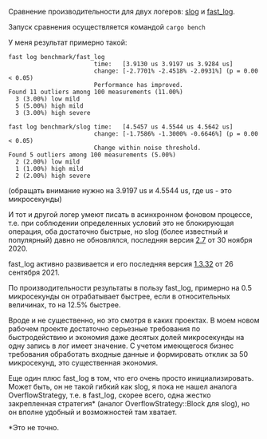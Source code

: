 Сравнение производительности для двух логеров: [slog](https://github.com/slog-rs/slog) и
[fast_log](https://github.com/rbatis/fast_log).

Запуск сравнения осуществляется командой `cargo bench`

У меня результат примерно такой:
```
fast log benchmark/fast_log                                                                             
                        time:   [3.9130 us 3.9197 us 3.9284 us]
                        change: [-2.7701% -2.4518% -2.0931%] (p = 0.00 < 0.05)
                        Performance has improved.
Found 11 outliers among 100 measurements (11.00%)
  3 (3.00%) low mild
  5 (5.00%) high mild
  3 (3.00%) high severe
  
fast log benchmark/slog time:   [4.5457 us 4.5544 us 4.5642 us]                                     
                        change: [-1.7586% -1.3000% -0.6646%] (p = 0.00 < 0.05)
                        Change within noise threshold.
Found 5 outliers among 100 measurements (5.00%)
  2 (2.00%) low mild
  1 (1.00%) high mild
  2 (2.00%) high severe

```

(обращать внимание нужно на 3.9197 us и 4.5544 us, где us - это микросекунды)

И тот и другой логер умеют писать в асинхронном фоновом процессе, т.е. при соблюдении определенных условий это 
не блокирующая операция, оба достаточно быстрые, но slog (более известный и популярный) давно не обновлялся, 
последняя версия [2.7](https://crates.io/crates/slog) от 30 ноября 2020.

fast_log активно развивается и его последняя версия [1.3.32](https://crates.io/crates/fast_log) от 26 сентября 2021.

По производительности результаты в пользу fast_log, примерно на 0.5 микросекунды он отрабатывает быстрее, 
если в относительных величинах, то на 12.5% быстрее.

Вроде и не существенно, но это смотря в каких проектах. В моем новом рабочем проекте достаточно серьезные требования по 
быстродействию и экономия даже десятых долей микросекунды на одну запись в лог имеет значение. С учетом имеющегося 
бизнес требования обработать входные данные и формировать отклик за 50 микросекунд, это существенная экономия.

Еще один плюс fast_log в том, что его очень просто инициализировать. Может быть, он не такой гибкий как slog, 
я пока не нашел аналога OverflowStrategy, т.е. в fast_log, скорее всего, одна жестко закрепленная стратегия* 
(аналог OverflowStrategy::Block для slog), но он вполне удобный и возможностей там хватает.

*Это не точно.
